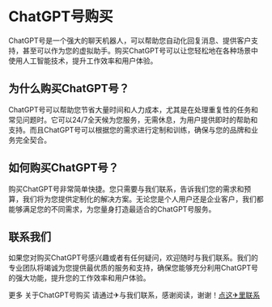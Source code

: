 # ChatGPT号购买

ChatGPT号是一个强大的聊天机器人，可以帮助您自动化回复消息、提供客户支持，甚至可以作为您的虚拟助手。购买ChatGPT号可以让您轻松地在各种场景中使用人工智能技术，提升工作效率和用户体验。

## 为什么购买ChatGPT号？

ChatGPT号可以帮助您节省大量时间和人力成本，尤其是在处理重复性的任务和常见问题时。它可以24/7全天候为您服务，无需休息，为用户提供即时的帮助和支持。而且ChatGPT号可以根据您的需求进行定制和训练，确保与您的品牌和业务完全契合。

## 如何购买ChatGPT号？

购买ChatGPT号非常简单快捷。您只需要与我们联系，告诉我们您的需求和预算，我们将为您提供定制化的解决方案。无论您是个人用户还是企业客户，我们都能够满足您的不同需求，为您量身打造最适合的ChatGPT号服务。

## 联系我们

如果您对购买ChatGPT号感兴趣或者有任何疑问，欢迎随时与我们联系。我们的专业团队将竭诚为您提供最优质的服务和支持，确保您能够充分利用ChatGPT号的强大功能，提升您的工作效率和用户体验。

更多 关于ChatGPT号购买 请通过✈与我们联系，感谢阅读，谢谢！[点这✈里联系](https://c.k02.cc)